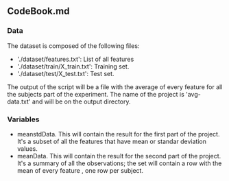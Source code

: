 ## CodeBook.md
### Data
The dataset is composed of the following files:
+ './dataset/features.txt': List of all features
+ './dataset/train/X_train.txt': Training set.
+ './dataset/test/X_test.txt': Test set.

The output of the script will be a file with the average of every feature for all the subjects part of the experiment. The name of the project is 'avg-data.txt' and will be on the output directory.

### Variables
+ meanstdData. This will contain the result for the first part of the project. It's a subset of all the features that have mean or standar deviation values.
+ meanData. This will contain the result for the second part of the project. It's a summary of all the observations; the set will contain a row with the mean of every feature , one row per subject.
